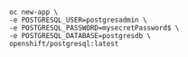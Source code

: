          oc new-app \
          -e POSTGRESQL_USER=postgresadmin \
          -e POSTGRESQL_PASSWORD=mysecretPassword$ \
          -e POSTGRESQL_DATABASE=postgresdb \
          openshift/postgresql:latest